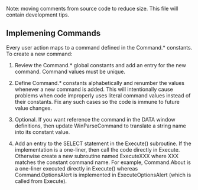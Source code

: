 
Note: moving comments from source code to reduce size. This file will contain development tips.

## Implemening Commands

Every user action maps to a command defined in the Command.* constants. To create a new command:

1. Review the Command.* global constants and add an entry for the new command. Command values must be unique.
  
2. Define Command.* constants alphabetically and renumber the values whenever a new command is added. This will intentionally cause problems when code improperly uses literal command values instead of their constants. Fix any such cases so the code is immune to future value changes.

3. Optional. If you want reference the command in the DATA window definitions, then update WinParseCommand to translate a string name into its constant value.
  
4. Add an entry to the SELECT statement in the Execute() subroutine. If the implementation is a one-liner, then call the code directly in Execute. Otherwise create a new subroutine named ExecuteXXX where XXX matches the constant command name. For example, Command.About is a one-liner executed directly in Execute() whereas Command.OptionsAlert is implemented in ExecuteOptionsAlert (which is called from Execute).